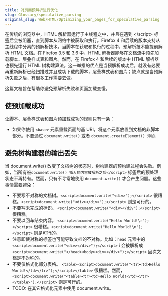 ```yaml
---
title: 对页面预解析进行优化
slug: Glossary/speculative_parsing
original_slug: Web/HTML/Optimizing_your_pages_for_speculative_parsing
---
```


在传统的浏览器中，HTML 解析器运行于主线程之中，并且在遇到 \</script> 标签后会被阻塞，直到脚本从网络中被获取和执行。Firefox 4 和后续的版本支持从主线程中分离的预解析技术。当脚本在获取和执行的过程中，预解析技术能提前解析 HTML 文档。在 Firefox 3.5 和 3.6 中，HTML 解析器能够在文档流中预先加载脚本、层叠样式表和图片。然而，在 Firefox 4 和后续的版本中 HTML 解析器也预先运行 HTML 树构建算法。这一举措的优点是当预解析成功后，就没有必要再重新解析已经扫描过并且成功下载的脚本，层叠样式表和图片；缺点就是当预解析失败之后，有很多工作需要去做。

这篇文档旨在帮助你避免预解析失败和页面加载变慢。

## 使预加载成功

让脚本、层叠样式表和图片预加载成功的规则只有一条：

- 如果你使用 `<base>` 元素重载页面的基 URI，将这个元素放置到文档的非脚本部分。不要通过 `document.write()` 或者 `document.createElement() 添加`.

## 避免树构建器的输出丢失

当 document.write() 改变了文档树的状态时，树构建器的预构建过程会失败。例如，当所有被`document.write() 插入的内容被解析之后</script>` 标签后的预处理状态不再持有。然而，只有不寻常地使用 `document.write()` 才会产生问题。这些事情需要避免：

- 不要写不对称的文档树。`<script>document.write("<div>");</script>` 很糟糕。`<script>document.write("<div></div>");</script>` 则是可行的。
- 不要写未完成的标识。 `<script>document.write("<div></div");</script>` 很糟糕。
- 不要以回车结束内容。 `<script>document.write("Hello World!\r");</script>` 很糟糕。​​​​​​​ `<script>document.write("Hello World!\n");</script>` 则是可行的。
- 注意即使对称的标签也可能导致文档的不对称。比如：`head` 元素中的`<script>document.write("<div></div>");</script>` i 会被解析成 `<script>document.write("</head><body><div></div>");</script>` 因次文档是不对称的。
- 不要仅格式化部分表格。 `<table><script>document.write("<tr><td>Hello World!</td></tr>");</script></table>` 很糟糕。然而， `<script>document.write("<table><tr><td>Hello World!</td></tr></table>");</script>` 则是可行的。
- TODO: 在其它格式化元素中使用 document.write。
